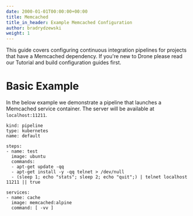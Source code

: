 ```yaml
---
date: 2000-01-01T00:00:00+00:00
title: Memcached
title_in_header: Example Memcached Configuration
author: bradrydzewski
weight: 1
---
```


This guide covers configuring continuous integration pipelines for projects that have a Memcached dependency. If you're new to Drone please read our Tutorial and build configuration guides first.

# Basic Example

In the below example we demonstrate a pipeline that launches a Memcached service container. The server will be available at `localhost:11211`.

```
kind: pipeline
type: kubernetes
name: default

steps:
- name: test
  image: ubuntu
  commands:
  - apt-get update -qq
  - apt-get install -y -qq telnet > /dev/null
  - (sleep 1; echo "stats"; sleep 2; echo "quit";) | telnet localhost 11211 || true

services:
- name: cache
  image: memcached:alpine
  command: [ -vv ]
```
